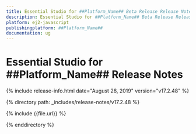```yaml
---
title: Essential Studio for ##Platform_Name## Beta Release Release Notes  
description: Essential Studio for ##Platform_Name## Beta Release Release Notes  
platform: ej2-javascript
publishingplatform: ##Platform_Name##
documentation: ug
---
```


# Essential Studio for  ##Platform_Name##  Release Notes  

{% include release-info.html date="August 28, 2019"   version="v17.2.48"  %} 

{% directory path: _includes/release-notes/v17.2.48 %}

{% include {{file.url}} %}

{% enddirectory %}
